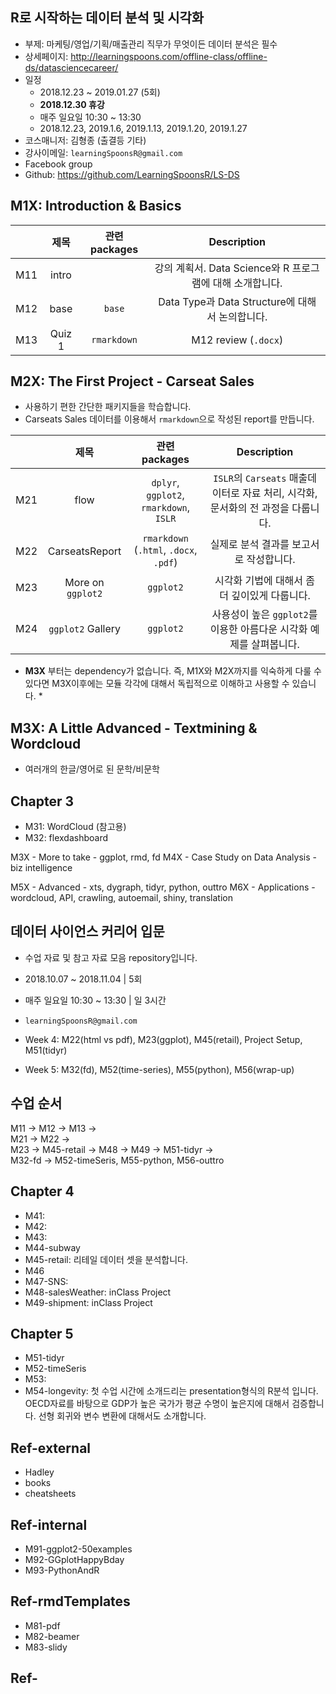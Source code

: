## R로 시작하는 데이터 분석 및 시각화    

+ 부제: 마케팅/영업/기획/매출관리 직무가 무엇이든 데이터 분석은 필수    
+ 상세페이지: http://learningspoons.com/offline-class/offline-ds/datasciencecareer/    
+ 일정    
  + 2018.12.23 ~ 2019.01.27 (5회)     
  + **2018.12.30 휴강**     
  + 매주 일요일 10:30 ~ 13:30  
  + 2018.12.23, 2019.1.6, 2019.1.13, 2019.1.20, 2019.1.27   
+ 코스매니저: 김형종 (출결등 기타)  
+ 강사이메일: `learningSpoonsR@gmail.com`  
+ Facebook group
+ Github: https://github.com/LearningSpoonsR/LS-DS  

## M1X: Introduction & Basics    
  
|     | 제목    | 관련 packages | Description |      
| ----|:-------:|:------:|:-----------:|    
| M11 | intro   |             | 강의 계획서. Data Science와 R 프로그램에 대해 소개합니다. |  
| M12 | base    | `base`      | Data Type과 Data Structure에 대해서 논의합니다. |  
| M13 | Quiz 1  | `rmarkdown` | M12 review (`.docx`) |  
  
## M2X: The First Project - Carseat Sales    

+ 사용하기 편한 간단한 패키지들을 학습합니다. 
+ Carseats Sales 데이터를 이용해서 `rmarkdown`으로 작성된 report를 만듭니다.

|     | 제목    | 관련 packages | Description |      
| ----|:-------:|:------:|:-----------:|    
| M21 | flow    | `dplyr`, `ggplot2`, `rmarkdown`, `ISLR` | `ISLR`의 `Carseats` 매출데이터로 자료 처리, 시각화, 문서화의 전 과정을 다룹니다. |  
| M22 | CarseatsReport | `rmarkdown` (`.html`, `.docx`, `.pdf`) | 실제로 분석 결과를 보고서로 작성합니다. |  
| M23 | More on `ggplot2` | `ggplot2` | 시각화 기법에 대해서 좀 더 깊이있게 다룹니다. |  
| M24 | `ggplot2` Gallery | `ggplot2` | 사용성이 높은 `ggplot2`를 이용한 아름다운 시각화 예제를 살펴봅니다. |

* **M3X** 부터는 dependency가 없습니다. 즉, M1X와 M2X까지를 익숙하게 다룰 수 있다면 M3X이후에는 모듈 각각에 대해서 독립적으로 이해하고 사용할 수 있습니다. *

## M3X: A Little Advanced - Textmining & Wordcloud  


+ 여러개의 한글/영어로 된 문학/비문학 



## Chapter 3  
+ M31: WordCloud (참고용)   
+ M32: flexdashboard  


M3X - More to take - ggplot, rmd, fd
M4X - Case Study on Data Analysis - biz intelligence

M5X - Advanced - xts, dygraph, tidyr, python, outtro
M6X - Applications - wordcloud, API, crawling, autoemail, shiny, translation




## 데이터 사이언스 커리어 입문

+ 수업 자료 및 참고 자료 모음 repository입니다.  
+ 2018.10.07 ~ 2018.11.04 | 5회  
+ 매주 일요일 10:30 ~ 13:30 | 일 3시간  
+ `learningSpoonsR@gmail.com`

+ Week 4: M22(html vs pdf), M23(ggplot), M45(retail), Project Setup, M51(tidyr)
+ Week 5: M32(fd), M52(time-series), M55(python), M56(wrap-up)

## 수업 순서  
M11 -> M12 -> M13 ->   
M21 -> M22 ->  
M23 -> M45-retail -> M48 -> M49 -> M51-tidyr ->   
M32-fd -> M52-timeSeris, M55-python, M56-outtro




## Chapter 4  
+ M41:   
+ M42:  
+ M43:  
+ M44-subway  
+ M45-retail: 리테일 데이터 셋을 분석합니다.  
+ M46
+ M47-SNS: 
+ M48-salesWeather: inClass Project   
+ M49-shipment: inClass Project  

## Chapter 5    
+ M51-tidyr     
+ M52-timeSeris  
+ M53:  
+ M54-longevity: 첫 수업 시간에 소개드리는 presentation형식의 R분석 입니다.  OECD자료를 바탕으로 GDP가 높은 국가가 평균 수명이 높은지에 대해서 검증합니다.  선형 회귀와 변수 변환에 대해서도 소개합니다.   

## Ref-external  
+ Hadley  
+ books  
+ cheatsheets   

## Ref-internal  
+ M91-ggplot2-50examples  
+ M92-GGplotHappyBday  
+ M93-PythonAndR  	

## Ref-rmdTemplates  
+ M81-pdf  
+ M82-beamer  	
+ M83-slidy    


## Ref-

